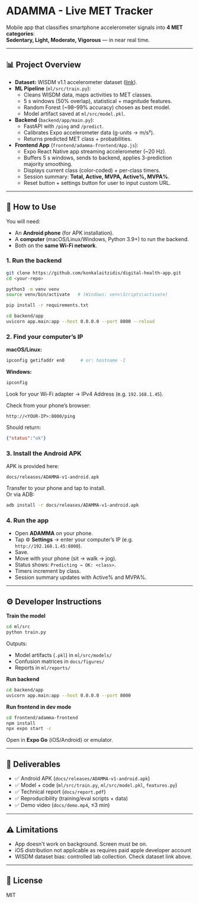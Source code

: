 # ADAMMA - Live MET Tracker

Mobile app that classifies smartphone accelerometer signals into **4 MET categories**:  
**Sedentary, Light, Moderate, Vigorous** — in near real time.  

---

## 📊 Project Overview
- **Dataset:** WISDM v1.1 accelerometer dataset ([link](https://www.cis.fordham.edu/wisdm/dataset.php)).  
- **ML Pipeline** (`ml/src/train.py`):  
  - Cleans WISDM data, maps activities to MET classes.  
  - 5 s windows (50% overlap), statistical + magnitude features.  
  - Random Forest (~98–99% accuracy) chosen as best model.  
  - Model artifact saved at `ml/src/model.pkl`.  
- **Backend** (`backend/app/main.py`):  
  - FastAPI with `/ping` and `/predict`.  
  - Calibrates Expo accelerometer data (g-units → m/s²).  
  - Returns predicted MET class + probabilities.  
- **Frontend App** (`frontend/adamma-frontend/App.js`):  
  - Expo React Native app streaming accelerometer (~20 Hz).  
  - Buffers 5 s windows, sends to backend, applies 3-prediction majority smoothing.  
  - Displays current class (color-coded) + per-class timers.  
  - Session summary: **Total, Active, MVPA, Active%, MVPA%**.  
  - Reset button + settings button for user to input custom URL. 

---

## 📱 How to Use

You will need:  
- An **Android phone** (for APK installation).  
- A **computer** (macOS/Linux/Windows, Python 3.9+) to run the backend.  
- Both on the **same Wi-Fi network**.  

### 1. Run the backend
```bash
git clone https://github.com/konkalaitzidis/digital-health-app.git
cd <your-repo>

python3 -m venv venv
source venv/bin/activate   # (Windows: venv\Scripts\activate)

pip install -r requirements.txt

cd backend/app
uvicorn app.main:app --host 0.0.0.0 --port 8000 --reload
```

### 2. Find your computer’s IP

**macOS/Linux:**
```bash
ipconfig getifaddr en0      # or: hostname -I
```

**Windows:**
```cmd
ipconfig
```

Look for your Wi-Fi adapter → IPv4 Address (e.g. `192.168.1.45`).  

Check from your phone’s browser:
```
http://<YOUR-IP>:8000/ping
```

Should return:
```json
{"status":"ok"}
```

### 3. Install the Android APK
APK is provided here:
```
docs/releases/ADAMMA-v1-android.apk
```

Transfer to your phone and tap to install.  
Or via ADB:
```bash
adb install -r docs/releases/ADAMMA-v1-android.apk
```

### 4. Run the app
- Open **ADAMMA** on your phone.  
- Tap ⚙ **Settings** → enter your computer’s IP (e.g. `http://192.168.1.45:8000`).  
- Save.  
- Move with your phone (sit → walk → jog).  
- Status shows: `Predicting → OK: <class>`.  
- Timers increment by class.  
- Session summary updates with Active% and MVPA%.  

---

## ⚙️ Developer Instructions

**Train the model**
```bash
cd ml/src
python train.py
```

Outputs:
- Model artifacts (`.pkl`) in `ml/src/models/`  
- Confusion matrices in `docs/figures/`  
- Reports in `ml/reports/`  

**Run backend**
```bash
cd backend/app
uvicorn app.main:app --host 0.0.0.0 --port 8000
```

**Run frontend in dev mode**
```bash
cd frontend/adamma-frontend
npm install
npx expo start -c
```

Open in **Expo Go** (iOS/Android) or emulator.  

---

## 📑 Deliverables
- ✅ Android APK (`docs/releases/ADAMMA-v1-android.apk`)  
- ✅ Model + code (`ml/src/train.py`, `ml/src/model.pkl`, `features.py`)  
- ✅ Technical report (`docs/report.pdf`)  
- ✅ Reproducibility (training/eval scripts + data)  
- ✅ Demo video (`docs/demo.mp4`, ≤3 min)  

---

## ⚠️ Limitations
- App doesn't work on background. Screen must be on. 
- iOS distribution not applicable as requires paid apple developer account
- WISDM dataset bias: controlled lab collection. Check dataset link above. 

---

## 📜 License
MIT
